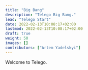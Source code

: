 ```yaml
---
title: "Big Bang"
description: "Telego Big Bang."
lead: "Telego Start"
date: 2022-02-13T10:08:17+02:00
lastmod: 2022-02-13T10:08:17+02:00
draft: true
weight: 50
images: []
contributors: ["Artem Yadelskyi"]
---
```


Welcome to Telego.
